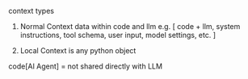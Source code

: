 context types
1. Normal Context
data within code and llm
e.g. [
    code + llm,
    system instructions,
    tool schema,
    user input,
    model settings,
    etc.
]

2. Local Context is any python object

 code[AI Agent] = not shared directly with LLM
 